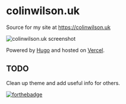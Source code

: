 # colinwilson.uk

Source for my site at <https://colinwilson.uk>

![colinwilson.uk screenshot](https://res.cloudinary.com/qunux/image/upload/v1607370694/colinwilson.uk-screenshot-vercel-07-12-2020_ml10wh.png)

Powered by [Hugo](https://gohugo.io/) and hosted on [Vercel](https://vercel.com/).

## TODO

Clean up theme and add useful info for others.

[![forthebadge](http://forthebadge.com/images/badges/cc-nc-sa.svg)](https://creativecommons.org/licenses/by-nc-sa/4.0/)